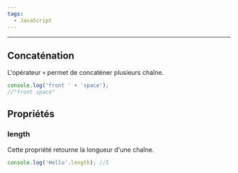 ```yaml
---
tags:
  - JavaScript
---
```

---

## Concaténation 

L'opérateur `+` permet de concaténer plusieurs chaîne. 

```javascript 
console.log('front ' + 'space');
//"front space"
```

## Propriétés

### length

Cette propriété retourne la longueur d'une chaîne.

```javascript
console.log('Hello'.length); //5
```

